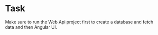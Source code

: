 # Task

Make sure to run the Web Api project first to create a database and fetch data and then Angular UI.
